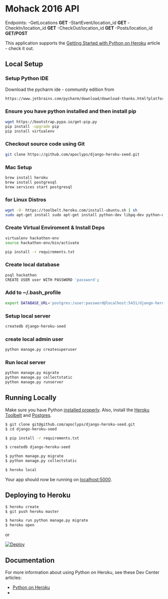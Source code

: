 # Mohack 2016 API

Endpoints:
    -GetLocations **GET**
    -StartEvent/location_id **GET**
    -CheckIn/location_id **GET**
    -CheckOut/location_id **GET**
    -Posts/location_id **GET/POST**

This application supports the [Getting Started with Python on Heroku](https://devcenter.heroku.com/articles/getting-started-with-python) article - check it out.

## Local Setup

### Setup Python IDE
Download the pycharm ide - community edition from
```sh 
https://www.jetbrains.com/pycharm/download/download-thanks.html?platform=windows&code=PCC
```

### Ensure you have python installed and then install pip
```sh
wget https://bootstrap.pypa.io/get-pip.py
pip install -upgrade pip
pip install virtualenv
```

### Checkout source code using Git
```sh
git clone https://github.com/apoclyps/django-heroku-seed.git
```

### Mac Setup
```sh
brew install heroku
brew install postgresql
brew services start postgresql
```

### for Linux Distros
```sh
wget -O- https://toolbelt.heroku.com/install-ubuntu.sh | sh
sudo apt-get install sudo apt-get install python-dev libpq-dev python-dev
```

### Create Virtual Enviroment & Install Deps
```sh
virtualenv hackathon-env
source hackathon-env/bin/activate

pip install -r requirements.txt
```

### Create local database
```sh
psql hackathon
CREATE USER user WITH PASSWORD 'password';
```

### Add to ~/.bash_profile
```sh
export DATABASE_URL='postgres:/user:password@localhost:5431/django-heroku-seed'
```

### Setup local server
```sh
createdb django-heroku-seed
```

### create local admin user
```sh
python manage.py createsuperuser
```

### Run local server
```sh
python manage.py migrate
python manage.py collectstatic
python manage.py runserver
```

## Running Locally

Make sure you have Python [installed properly](http://install.python-guide.org).  Also, install the [Heroku Toolbelt](https://toolbelt.heroku.com/) and [Postgres](https://devcenter.heroku.com/articles/heroku-postgresql#local-setup).

```sh
$ git clone git@github.com/apoclyps/django-heroku-seed.git
$ cd django-heroku-seed

$ pip install -r requirements.txt

$ createdb django-heroku-seed

$ python manage.py migrate
$ python manage.py collectstatic

$ heroku local
```

Your app should now be running on [localhost:5000](http://localhost:5000/).

## Deploying to Heroku

```sh
$ heroku create
$ git push heroku master

$ heroku run python manage.py migrate
$ heroku open
```
or

[![Deploy](https://www.herokucdn.com/deploy/button.png)](https://heroku.com/deploy)

## Documentation

For more information about using Python on Heroku, see these Dev Center articles:

- [Python on Heroku](https://devcenter.heroku.com/categories/python)
-

